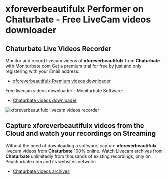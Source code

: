 # xforeverbeautifulx Performer on Chaturbate - Free LiveCam videos downloader

## Chaturbate Live Videos Recorder

Monitor and record livecam videos of **xforeverbeautifulx** from **Chaturbate** with Moniturbate.com
Get a premium trial for free by just and only registering with your Email address:
* [xforeverbeautifulx Premium videos downloader](https://moniturbate.com/request-demo-licence-key.html)

Free livecam videos downloader - Moniturbate Software:
* [Chaturbate videos downloader](https://moniturbate.com/moniturbate-download-software.html)

![xforeverbeautifulx livecam videos recorder](https://peachurnet.com/templates/moniturbate-software.png)


## Capture xforeverbeautifulx videos from the Cloud and watch your recordings on Streaming

Without the need of downloading a software, capture **xforeverbeautifulx** livecam videos from **Chaturbate** 100% online.
Watch Livecam archives from **Chaturbate** unlimitedly from thousands of existing recordings, only on Peachurbate.com and its websites network:
* [Chaturbate videos archives](https://peachurnet.com/)